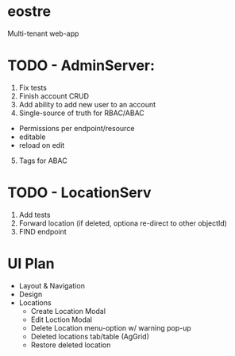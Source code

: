 # eostre
Multi-tenant web-app 

# TODO - AdminServer: 
1. Fix tests
2. Finish account CRUD 
3. Add ability to add new user to an account
4. Single-source of truth for RBAC/ABAC
  - Permissions per endpoint/resource
  - editable
  - reload on edit
5. Tags for ABAC

# TODO - LocationServ
1. Add tests
2. Forward location (if deleted, optiona re-direct to other objectId)
3. FIND endpoint


# UI Plan
- Layout & Navigation
- Design 
- Locations
  - Create Location Modal
  - Edit Loction Modal
  - Delete Location menu-option w/ warning pop-up
  - Deleted locations tab/table (AgGrid)
  - Restore deleted location